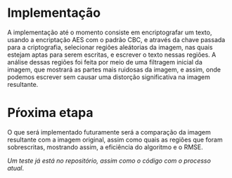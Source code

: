# Implementação

A implementação até o momento consiste em encriptografar um texto, usando a encriptação AES com o padrão CBC, 
e através da chave passada para a criptografia, selecionar regiões aleátorias da imagem, nas quais estejam
aptas para serem escritas, e escrever o texto nessas regiões. A análise dessas regiões foi feita por meio de 
uma filtragem inicial da imagem, que mostrará as partes mais ruidosas da imagem, e assim, onde podemos escrever
sem causar uma distorção significativa na imagem resultante.

# Pŕoxima etapa

O que será implementado futuramente será a comparação da imagem resultante com a imagem original, assim como quais
as regiões que foram sobrescritas, mostrando assim, a eficiência do algoritmo e o RMSE.

*Um teste já está no repositório, assim como o código com o processo atual*.
